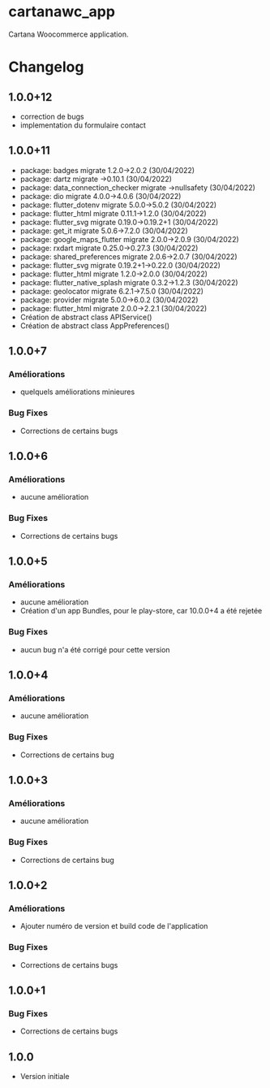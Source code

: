 # cartanawc_app

Cartana Woocommerce application.

# Changelog

## 1.0.0+12
- correction de bugs
- implementation du formulaire contact

## 1.0.0+11
- package: badges migrate 1.2.0->2.0.2 (30/04/2022)
- package: dartz migrate ->0.10.1 (30/04/2022)
- package: data_connection_checker migrate ->nullsafety (30/04/2022)
- package: dio migrate 4.0.0->4.0.6 (30/04/2022)
- package: flutter_dotenv migrate 5.0.0->5.0.2 (30/04/2022)
- package: flutter_html migrate 0.11.1->1.2.0 (30/04/2022)
- package: flutter_svg migrate 0.19.0->0.19.2+1 (30/04/2022)
- package: get_it migrate 5.0.6->7.2.0 (30/04/2022)
- package: google_maps_flutter migrate 2.0.0->2.0.9 (30/04/2022)
- package: rxdart migrate 0.25.0->0.27.3 (30/04/2022)
- package: shared_preferences migrate 2.0.6->2.0.7 (30/04/2022)
- package: flutter_svg migrate 0.19.2+1->0.22.0 (30/04/2022)
- package: flutter_html migrate 1.2.0->2.0.0 (30/04/2022)
- package: flutter_native_splash migrate 0.3.2->1.2.3 (30/04/2022)
- package: geolocator migrate 6.2.1->7.5.0 (30/04/2022)
- package: provider migrate 5.0.0->6.0.2 (30/04/2022)
- package: flutter_html migrate 2.0.0->2.2.1 (30/04/2022)
- Création de abstract class APIService()
- Création de abstract class AppPreferences()


## 1.0.0+7
### Améliorations
- quelquels améliorations minieures
### Bug Fixes
- Corrections de certains bugs

## 1.0.0+6
### Améliorations
- aucune amélioration
### Bug Fixes
- Corrections de certains bugs

## 1.0.0+5
### Améliorations
- aucune amélioration
- Création d'un app Bundles, pour le play-store, car 10.0.0+4 a été rejetée
### Bug Fixes
- aucun bug n'a été corrigé pour cette version

## 1.0.0+4
### Améliorations
- aucune amélioration
### Bug Fixes
- Corrections de certains bug

## 1.0.0+3
### Améliorations
- aucune amélioration 
### Bug Fixes
- Corrections de certains bug

## 1.0.0+2
### Améliorations
- Ajouter numéro de version et build code de l'application

### Bug Fixes
- Corrections de certains bugs

## 1.0.0+1
### Bug Fixes
- Corrections de certains bugs

## 1.0.0
- Version initiale
